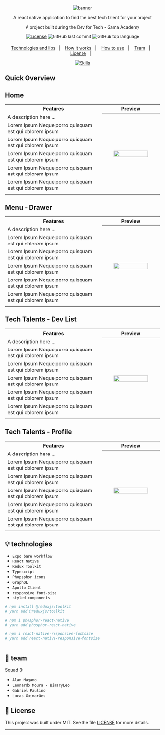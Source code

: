 <div align="center" style="margin: 20px; text-align: center">

   ![banner](https://user-images.githubusercontent.com/72607039/188328311-0fa1f3cd-ee57-46fd-83a7-90495366dded.png)
   
  <p>A  react native application to find the best tech talent for your project</p>
  <p>A project built during the Dev for Tech - Gama Academy</p>
 
  [![License](http://img.shields.io/:license-mit-blue.svg?style=flat-square)](https://github.com/BinaryLeo/react_native_find_dev/blob/main/LICENSE)
  ![GitHub last commit](https://img.shields.io/github/last-commit/BinaryLeo/react_native_find_dev?style=flat-square)
  ![GitHub top language](https://img.shields.io/github/languages/top/BinaryLeo/react_native_find_dev?style=flat-square)
 
</div>
<p align="center">
  <a href="#-technologies">Technologies and libs</a>&nbsp;&nbsp;&nbsp;|&nbsp;&nbsp;&nbsp;
  <a href="#-how-it-works">How it works</a>&nbsp;&nbsp;&nbsp;|&nbsp;&nbsp;&nbsp;
  <a href="#-how-to-use">How to use</a>&nbsp;&nbsp;&nbsp;|&nbsp;&nbsp;&nbsp;
  <a href="#-team">Team</a>&nbsp;&nbsp;&nbsp;|&nbsp;&nbsp;&nbsp;
  <a href="#-license">License</a>&nbsp;&nbsp;&nbsp;|&nbsp;&nbsp;&nbsp;

</p>

<div align="center">  

 [![Skills](https://skillicons.dev/icons?i=react,ts,graphql,vscode,aws,styledcomponents,redux,&perline=7)](https://github.com/BinaryLeo/react_native_find_dev)
 
</div>



## Quick Overview

## Home
<table>
  <tr>
    <th width="50%">Features</th>
    <th width="30%">Preview</th>
  </tr>
  <tr>
    <td>A description here ... </td>
    <th rowspan="7"><img src="https://user-images.githubusercontent.com/72607039/188329109-9e9be1ae-1dd3-4e1e-ab75-35072e8eae78.png?raw=true" width="80%" /></th>
  </tr>
   <tr> <td> Lorem Ipsum Neque porro quisquam est qui dolorem ipsum</td> </tr>
   <tr> <td> Lorem Ipsum Neque porro quisquam est qui dolorem ipsum</td> </tr>
   <tr> <td> Lorem Ipsum Neque porro quisquam est qui dolorem ipsum</td> </tr>
   <tr> <td> Lorem Ipsum Neque porro quisquam est qui dolorem ipsum</td> </tr>
   <tr> <td> Lorem Ipsum Neque porro quisquam est qui dolorem ipsum</td> </tr>
  <tr><td> </td> </tr>
  </tr>
</table>

## Menu - Drawer
<table>
  <tr>
    <th width="50%">Features</th>
    <th width="30%">Preview</th>
  </tr>
  <tr>
    <td>A description here ... </td>
    <th rowspan="7"><img src="https://user-images.githubusercontent.com/72607039/188329271-13cf5a76-4c75-4c90-9bf7-932b6838c1bc.png?raw=true" width="80%" /></th>
  </tr>
   <tr> <td> Lorem Ipsum Neque porro quisquam est qui dolorem ipsum</td> </tr>
   <tr> <td> Lorem Ipsum Neque porro quisquam est qui dolorem ipsum</td> </tr>
   <tr> <td> Lorem Ipsum Neque porro quisquam est qui dolorem ipsum</td> </tr>
   <tr> <td> Lorem Ipsum Neque porro quisquam est qui dolorem ipsum</td> </tr>
   <tr> <td> Lorem Ipsum Neque porro quisquam est qui dolorem ipsum</td> </tr>
  <tr><td> </td> </tr>
  </tr>
</table>

## Tech Talents - Dev List
<table>
  <tr>
    <th width="50%">Features</th>
    <th width="30%">Preview</th>
  </tr>
  <tr>
    <td>A description here ... </td>
    <th rowspan="7"><img src="https://user-images.githubusercontent.com/72607039/188329376-6d467641-1513-4ffb-a12f-8b1046eea35a.png?raw=true" width="80%" /></th>
  </tr>
   <tr> <td> Lorem Ipsum Neque porro quisquam est qui dolorem ipsum</td> </tr>
   <tr> <td> Lorem Ipsum Neque porro quisquam est qui dolorem ipsum</td> </tr>
   <tr> <td> Lorem Ipsum Neque porro quisquam est qui dolorem ipsum</td> </tr>
   <tr> <td> Lorem Ipsum Neque porro quisquam est qui dolorem ipsum</td> </tr>
   <tr> <td> Lorem Ipsum Neque porro quisquam est qui dolorem ipsum</td> </tr>
  <tr><td> </td> </tr>
  </tr>
</table>


## Tech Talents - Profile
<table>
  <tr>
    <th width="50%">Features</th>
    <th width="30%">Preview</th>
  </tr>
  <tr>
    <td>A description here ... </td>
    <th rowspan="7"><img src="https://user-images.githubusercontent.com/72607039/188329421-335f1443-f030-4b55-beb7-5437589b4bb2.png?raw=true" width="80%" /></th>
  </tr>
   <tr> <td> Lorem Ipsum Neque porro quisquam est qui dolorem ipsum</td> </tr>
   <tr> <td> Lorem Ipsum Neque porro quisquam est qui dolorem ipsum</td> </tr>
   <tr> <td> Lorem Ipsum Neque porro quisquam est qui dolorem ipsum</td> </tr>
   <tr> <td> Lorem Ipsum Neque porro quisquam est qui dolorem ipsum</td> </tr>
   <tr> <td> Lorem Ipsum Neque porro quisquam est qui dolorem ipsum</td> </tr>
  <tr><td> </td> </tr>
  </tr>
</table>


## 💡 technologies

- ``Expo bare workflow``
- ``React Native``
- ``Redux Toolkit``
- ``Typescript``
- ``Phopsphor icons`` 
- ``GraphQL``
- ``Apollo Client``  
- ``responsive font-size`` 
- ``styled components``

```bash
# npm install @reduxjs/toolkit
# yarn add @reduxjs/toolkit

# npm i phosphor-react-native
# yarn add phosphor-react-native

# npm i react-native-responsive-fontsize
# yarn add react-native-responsive-fontsize



```



## 👤 team

Squad 3:
- ``Alan Magano``
- ``Leonardo Moura - BinaryLeo``
- ``Gabriel Paulino``
- ``Lucas Guimarães``

## 📄 License

This project was built under MIT. See the file [LICENSE](LICENSE) for more details.

---